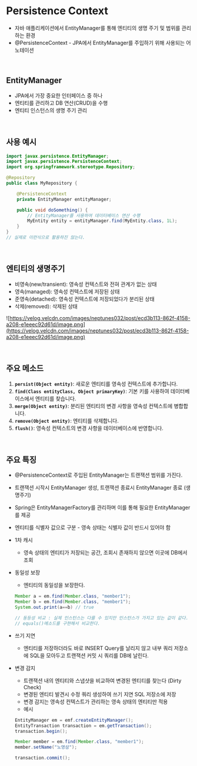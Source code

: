 # Persistence Context

- 자바 애플리케이션에서 EntityManager를 통해 엔티티의 생명 주기 및 범위를 관리하는 환경
- @PersistenceContext - JPA에서 EntityManager를 주입하기 위해 사용되는 어노테이션

<br>

## EntityManager

- JPA에서 가장 중요한 인터페이스 중 하나
- 엔티티를 관리하고 DB 연산(CRUD)을 수행
- 엔티티 인스턴스의 생명 주기 관리

<br>

## 사용 예시

```java
import javax.persistence.EntityManager;
import javax.persistence.PersistenceContext;
import org.springframework.stereotype.Repository;

@Repository
public class MyRepository {

    @PersistenceContext
    private EntityManager entityManager;

    public void doSomething() {
        // EntityManager를 사용하여 데이터베이스 연산 수행
        MyEntity entity = entityManager.find(MyEntity.class, 1L);
    }
}
// 실제로 이런식으로 활용하진 않는다.
```

<br>


## 엔티티의 생명주기

- 비영속(new/transient): 영속성 컨텍스트와 전혀 관계가 없는 상태
- 영속(managed): 영속성 컨텍스트에 저장된 상태
- 준영속(detached): 영속성 컨텍스트에 저장되었다가 분리된 상태
- 삭제(removed): 삭제된 상태

![https://velog.velcdn.com/images/neptunes032/post/ecd3b113-862f-4158-a208-e1eeec92d61d/image.png](https://velog.velcdn.com/images/neptunes032/post/ecd3b113-862f-4158-a208-e1eeec92d61d/image.png)

<br>


## 주요 메소드

1. **`persist(Object entity)`**: 새로운 엔티티를 영속성 컨텍스트에 추가합니다.
2. **`find(Class entityClass, Object primaryKey)`**: 기본 키를 사용하여 데이터베이스에서 엔티티를 찾습니다.
3. **`merge(Object entity)`**: 분리된 엔티티의 변경 사항을 영속성 컨텍스트에 병합합니다.
4. **`remove(Object entity)`**: 엔티티를 삭제합니다.
5. **`flush()`**: 영속성 컨텍스트의 변경 사항을 데이터베이스에 반영합니다.

<br>

## 주요 특징

- @PersistenceContext로 주입된 EntityManager는 트랜잭션 범위를 가진다.
- 트랜잭션 시작시 EntityManager 생성, 트랜잭션 종료시 EntityManager 종료 (생명주기)
- Spring은 EntityManagerFactory를 관리하며 이를 통해 필요한 EntityManager를 제공
- 엔티티를 식별자 값으로 구분 - 영속 상태는 식별자 값이 반드시 있어야 함
- 1차 캐시
    - 영속 상태의 엔티티가 저장되는 공간, 조회시 존재하지 않으면 이곳에 DB에서 조회
- 동일성 보장
    - 엔티티의 동일성을 보장한다.
    
    ```java
    Member a = em.find(Member.class, "member1");
    Member b = em.find(Member.class, "member1");
    System.out.print(a==b) // true
    
    // 동등성 비교 : 실제 인스턴스는 다를 수 있지만 인스턴스가 가지고 있는 값이 같다. 
    // equals()메소드를 구현해서 비교한다.
    ```
    
- 쓰기 지연
    - 엔티티를 저장하더라도 바로 INSERT Query를 날리지 않고 내부 쿼리 저장소에 SQL을 모아두고 트랜잭션 커밋 시 쿼리를 DB에 날린다.
- 변경 감지
    - 트랜잭션 내의 엔티티와 스냅샷을 비교하여 변경된 엔티티를 찾는다 (Dirty Check)
    - 변경된 엔티티 발견시 수정 쿼리 생성하여 쓰기 지연 SQL 저장소에 저장
    - 변경 감지는 영속성 컨텍스트가 관리하는 영속 상태의 엔티티만 적용
    - 예시
    
    ```java
    EntityManager em = emf.createEntityManager();
    EntityTransaction transaction = em.getTransaction();
    transaction.begin();
    
    Member member = em.find(Member.class, "member1");
    member.setName("노영삼");
    
    transaction.commit();
    ```
